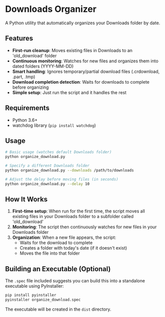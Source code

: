 # Downloads Organizer

A Python utility that automatically organizes your Downloads folder by date.

## Features

- **First-run cleanup**: Moves existing files in Downloads to an 'old_download' folder
- **Continuous monitoring**: Watches for new files and organizes them into dated folders (YYYY-MM-DD)
- **Smart handling**: Ignores temporary/partial download files (.crdownload, .part, .tmp)
- **Download completion detection**: Waits for downloads to complete before organizing
- **Simple setup**: Just run the script and it handles the rest

## Requirements

- Python 3.6+
- watchdog library (`pip install watchdog`)

## Usage

```bash
# Basic usage (watches default Downloads folder)
python organize_download.py

# Specify a different Downloads folder
python organize_download.py --downloads /path/to/downloads

# Adjust the delay before moving files (in seconds)
python organize_download.py --delay 10
```

## How It Works

1. **First-time setup**: When run for the first time, the script moves all existing files in your Downloads folder to a subfolder called 'old_download'
2. **Monitoring**: The script then continuously watches for new files in your Downloads folder
3. **Organization**: When a new file appears, the script:
   - Waits for the download to complete
   - Creates a folder with today's date (if it doesn't exist)
   - Moves the file into that folder

## Building an Executable (Optional)

The `.spec` file included suggests you can build this into a standalone executable using PyInstaller:

```bash
pip install pyinstaller
pyinstaller organize_download.spec
```

The executable will be created in the `dist` directory.
